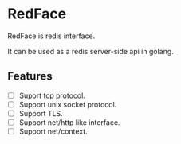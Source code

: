 # RedFace

RedFace is redis interface.

It can be used as a redis server-side api in golang.

## Features

- [ ] Suport tcp protocol.
- [ ] Support unix socket protocol.
- [ ] Support TLS.
- [ ] Support net/http like interface.
- [ ] Support net/context.
